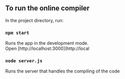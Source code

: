 ## To run the online compiler

In the project directory, run:

### `npm start`

Runs the app in the development mode.<br />
Open [http://localhost:3000](http://local

### `node server.js`

Runs the server that handles the compiling of the code
